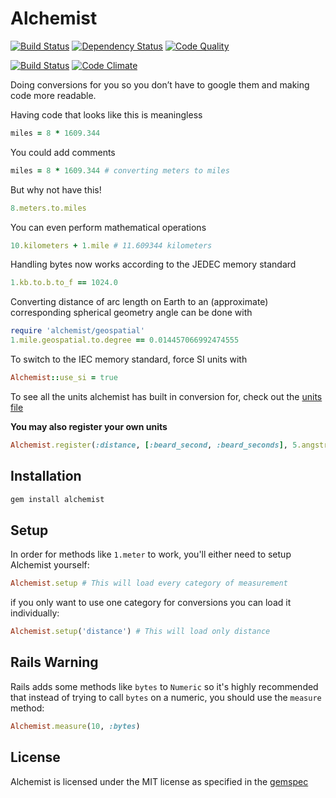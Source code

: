 # Alchemist

[![Build Status](https://secure.travis-ci.org/jnicklas/capybara.png)](http://travis-ci.org/jnicklas/capybara)
[![Dependency Status](https://gemnasium.com/jnicklas/capybara.png)](https://gemnasium.com/jnicklas/capybara)
[![Code Quality](https://codeclimate.com/badge.png)](https://codeclimate.com/github/jnicklas/capybara)

[![Build Status](https://travis-ci.org/halogenandtoast/alchemist.png?branch=master)](https://travis-ci.org/halogenandtoast/alchemist)
[![Code Climate](https://codeclimate.com/github/halogenandtoast/alchemist.png)](https://codeclimate.com/github/halogenandtoast/alchemist)

Doing conversions for you so you don’t have to google them and making
code more readable.

Having code that looks like this is meaningless

```ruby
miles = 8 * 1609.344
```

You could add comments

```ruby
miles = 8 * 1609.344 # converting meters to miles
```

But why not have this!

```ruby
8.meters.to.miles
```

You can even perform mathematical operations

```ruby
10.kilometers + 1.mile # 11.609344 kilometers
```

Handling bytes now works according to the JEDEC memory standard

```ruby
1.kb.to.b.to_f == 1024.0
```

Converting distance of arc length on Earth to an (approximate) corresponding spherical geometry angle can be done with

```ruby
require 'alchemist/geospatial'
1.mile.geospatial.to.degree == 0.014457066992474555
```

To switch to the IEC memory standard, force SI units with

```ruby
Alchemist::use_si = true
```

To see all the units alchemist has built in conversion for, check out the [units file](lib/alchemist/data/units.yml)

<strong>You may also register your own units</strong>

```ruby
Alchemist.register(:distance, [:beard_second, :beard_seconds], 5.angstroms)
```

Installation
------------

```bash
gem install alchemist
```

Setup
-----

In order for methods like `1.meter` to work, you'll either need to setup Alchemist yourself:

```ruby
Alchemist.setup # This will load every category of measurement
```

if you only want to use one category for conversions you can load it individually:

```ruby
Alchemist.setup('distance') # This will load only distance
```

Rails Warning
-------------

Rails adds some methods like `bytes` to `Numeric` so it's highly recommended that instead of trying to call `bytes` on a numeric, you should use the `measure` method:

```ruby
Alchemist.measure(10, :bytes)
```

License
-------

Alchemist is licensed under the MIT license as specified in the [gemspec](alchemist.gemspec)
